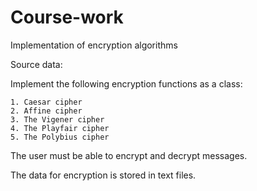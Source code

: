 # Course-work
Implementation of encryption algorithms

Source data:

Implement the following encryption functions as a class:

    1. Caesar cipher
    2. Affine cipher
    3. The Vigener сipher
    4. The Playfair сipher
    5. The Polybius сipher

The user must be able to encrypt and decrypt messages.

The data for encryption is stored in text files.
